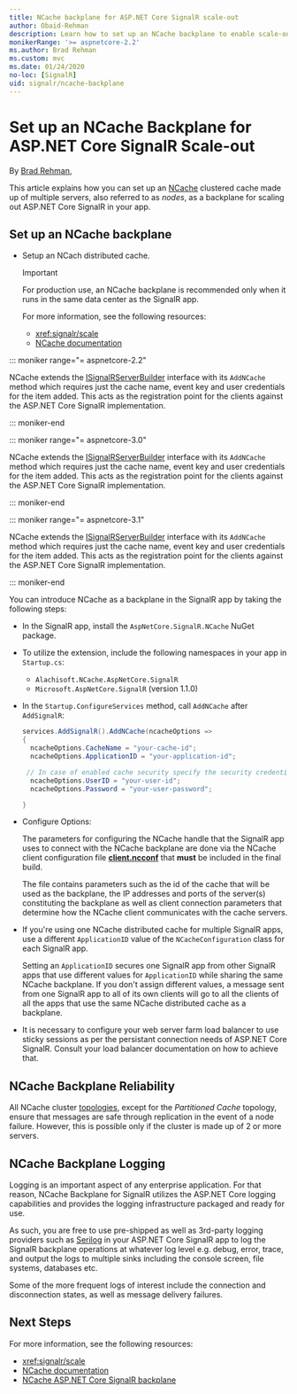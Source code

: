 ```yaml
---
title: NCache backplane for ASP.NET Core SignalR scale-out
author: Obaid-Rehman
description: Learn how to set up an NCache backplane to enable scale-out for an ASP.NET Core SignalR app.
monikerRange: '>= aspnetcore-2.2'
ms.author: Brad Rehman
ms.custom: mvc
ms.date: 01/24/2020
no-loc: [SignalR]
uid: signalr/ncache-backplane
---
```


# Set up an NCache Backplane for ASP.NET Core SignalR Scale-out

By [Brad Rehman](https://github.com/Obaid-Rehman),

This article explains how you can set up an [NCache](https://www.alachisoft.com/ncache/) clustered cache made up of multiple servers, also referred to as *nodes*, as a backplane for scaling out ASP.NET Core SignalR in your app.

## Set up an NCache backplane

* Setup an NCach distributed cache.

  > [!IMPORTANT] 
  > For production use, an NCache backplane is recommended only when it runs in the same data center as the SignalR app. 

  For more information, see the following resources:

  * <xref:signalr/scale>
  * [NCache documentation](https://www.alachisoft.com/resources/docs/)

::: moniker range="= aspnetcore-2.2"

NCache extends the [ISignalRServerBuilder](https://docs.microsoft.com/en-us/dotnet/api/microsoft.aspnetcore.signalr.isignalrserverbuilder?view=aspnetcore-2.2) interface with its `AddNCache` method which requires just the cache name, event key and user credentials for the item added. This acts as the registration point for the clients against the ASP.NET Core SignalR implementation. 

::: moniker-end

::: moniker range="= aspnetcore-3.0"

NCache extends the [ISignalRServerBuilder](https://docs.microsoft.com/en-us/dotnet/api/microsoft.aspnetcore.signalr.isignalrserverbuilder?view=aspnetcore-3.0) interface with its `AddNCache` method which requires just the cache name, event key and user credentials for the item added. This acts as the registration point for the clients against the ASP.NET Core SignalR implementation. 

::: moniker-end

::: moniker range="= aspnetcore-3.1"

NCache extends the [ISignalRServerBuilder](https://docs.microsoft.com/en-us/dotnet/api/microsoft.aspnetcore.signalr.isignalrserverbuilder?view=aspnetcore-3.1) interface with its `AddNCache` method which requires just the cache name, event key and user credentials for the item added. This acts as the registration point for the clients against the ASP.NET Core SignalR implementation. 

::: moniker-end

You can introduce NCache as a backplane in the SignalR app by taking the following steps:

* In the SignalR app, install the `AspNetCore.SignalR.NCache` NuGet package.
* To utilize the extension, include the following namespaces in your app in `Startup.cs`:
  * `Alachisoft.NCache.AspNetCore.SignalR`
  * `Microsoft.AspNetCore.SignalR` (version 1.1.0)
   
* In the `Startup.ConfigureServices` method, call `AddNCache` after `AddSignalR`:

  ```csharp
  services.AddSignalR().AddNCache(ncacheOptions => 
  {
	ncacheOptions.CacheName = "your-cache-id";
    ncacheOptions.ApplicationID = "your-application-id";

   // In case of enabled cache security specify the security credentials
	ncacheOptions.UserID = "your-user-id";
	ncacheOptions.Password = "your-user-password";

  }
  ```
  
* Configure Options:
 
  The parameters for configuring the NCache handle that the SignalR app uses to connect with the NCache backplane are done via the NCache client configuration file [**client.ncconf**](https://www.alachisoft.com/resources/docs/ncache-pro/admin-guide/client-config.html) that **must** be included in the final build. 
  
  The file contains parameters such as the id of the cache that will be used as the backplane, the IP addresses and ports of the server(s) constituting the backplane as well as client connection parameters that determine how the NCache client communicates with the cache servers.

* If you're using one NCache distributed cache for multiple SignalR apps, use a different `ApplicationID` value of the `NCacheConfiguration` class for each SignalR app. 

  Setting an `ApplicationID` secures one SignalR app from other SignalR apps that use different values for `ApplicationID` while sharing the same NCache backplane. If you don't assign different values, a message sent from one SignalR app to all of its own clients will go to all the clients of all the apps that use the same NCache distributed cache as a backplane.

* It is necessary to configure your web server farm load balancer to use sticky sessions as per the persistant connection needs of ASP.NET Core SignalR. Consult your load balancer documentation on how to achieve that.

## NCache Backplane Reliability

All NCache cluster [topologies](https://www.alachisoft.com/resources/docs/ncache/admin-guide/cache-topologies.html), except for the *Partitioned Cache* topology, ensure that messages are safe through replication in the event of a node failure. However, this is possible only if the cluster is made up of 2 or more servers.

## NCache Backplane Logging

Logging is an important aspect of any enterprise application. For that reason, NCache Backplane for SignalR utilizes the ASP.NET Core logging capabilities and provides the logging infrastructure packaged and ready for use. 

As such, you are free to use pre-shipped as well as 3rd-party logging providers such as [Serilog](https://github.com/serilog/serilog-aspnetcore) in your ASP.NET Core SignalR app to log the SignalR backplane operations at whatever log level e.g. debug, error, trace, and output the logs to multiple sinks including the console screen, file systems, databases etc. 

Some of the more frequent logs of interest include the connection and disconnection states, as well as message delivery failures.

## Next Steps

For more information, see the following resources:

* <xref:signalr/scale>
* [NCache documentation](https://www.alachisoft.com/resources/docs/)
* [NCache ASP.NET Core SignalR backplane](https://www.alachisoft.com/resources/docs/ncache/prog-guide/asp-net-core-signalr.html)
